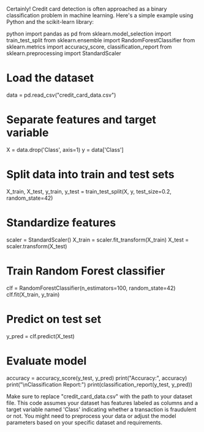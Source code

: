 Certainly! Credit card detection is often approached as a binary classification problem in machine learning. Here's a simple example using Python and the scikit-learn library:

python
import pandas as pd
from sklearn.model_selection import train_test_split
from sklearn.ensemble import RandomForestClassifier
from sklearn.metrics import accuracy_score, classification_report
from sklearn.preprocessing import StandardScaler

# Load the dataset
data = pd.read_csv("credit_card_data.csv")

# Separate features and target variable
X = data.drop('Class', axis=1)
y = data['Class']

# Split data into train and test sets
X_train, X_test, y_train, y_test = train_test_split(X, y, test_size=0.2, random_state=42)

# Standardize features
scaler = StandardScaler()
X_train = scaler.fit_transform(X_train)
X_test = scaler.transform(X_test)

# Train Random Forest classifier
clf = RandomForestClassifier(n_estimators=100, random_state=42)
clf.fit(X_train, y_train)

# Predict on test set
y_pred = clf.predict(X_test)

# Evaluate model
accuracy = accuracy_score(y_test, y_pred)
print("Accuracy:", accuracy)
print("\nClassification Report:")
print(classification_report(y_test, y_pred))


Make sure to replace "credit_card_data.csv" with the path to your dataset file. This code assumes your dataset has features labeled as columns and a target variable named 'Class' indicating whether a transaction is fraudulent or not. You might need to preprocess your data or adjust the model parameters based on your specific dataset and requirements.
